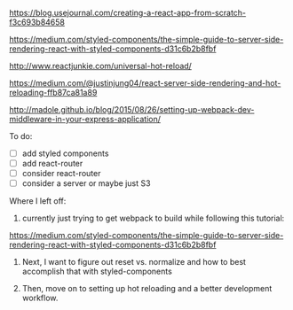 https://blog.usejournal.com/creating-a-react-app-from-scratch-f3c693b84658

https://medium.com/styled-components/the-simple-guide-to-server-side-rendering-react-with-styled-components-d31c6b2b8fbf

http://www.reactjunkie.com/universal-hot-reload/

https://medium.com/@justinjung04/react-server-side-rendering-and-hot-reloading-ffb87ca81a89

http://madole.github.io/blog/2015/08/26/setting-up-webpack-dev-middleware-in-your-express-application/

To do:

- [ ] add styled components
- [ ] add react-router
- [ ] consider react-router
- [ ] consider a server or maybe just S3

Where I left off:

1.  currently just trying to get webpack to build while following this tutorial:

https://medium.com/styled-components/the-simple-guide-to-server-side-rendering-react-with-styled-components-d31c6b2b8fbf

1. Next, I want to figure out reset vs. normalize and how to best accomplish that with styled-components

1. Then, move on to setting up hot reloading and a better development workflow.
